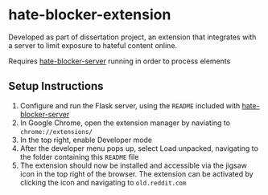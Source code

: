 # hate-blocker-extension
Developed as part of dissertation project, an extension that integrates with a server to limit exposure to hateful content online. 

Requires [hate-blocker-server](https://github.com/j-ckal/hate-blocker-server/) running in order to process elements

## Setup Instructions
1. Configure and run the Flask server, using the `README` included with [hate-blocker-server](https://github.com/j-ckal/hate-blocker-server/)
2. In Google Chrome, open the extension manager by naviating to `chrome://extensions/`
3. In the top right, enable Developer mode
4. After the developer menu pops up, select Load unpacked, navigating to the folder containing this `README` file
5. The extension should now be installed and accessible via the jigsaw icon in the top right of the browser. The extension can be activated by clicking the icon and navigating to `old.reddit.com`